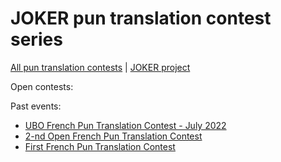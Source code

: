 # JOKER pun translation contest series

[All pun translation contests](./index) | [JOKER project](https://www.joker-project.com/)
<br>

Open contests:


Past events:
* [UBO French Pun Translation Contest - July 2022](./fr-UBO-july-2022/)
* [2-nd Open French Pun Translation Contest](./2-french-contest/)
* [First French Pun Translation Contest](./first-fr-pun-translation-contest)
